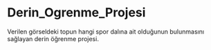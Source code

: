 # Derin_Ogrenme_Projesi
Verilen görseldeki topun hangi spor dalına ait olduğunun bulunmasını sağlayan derin öğrenme projesi.
